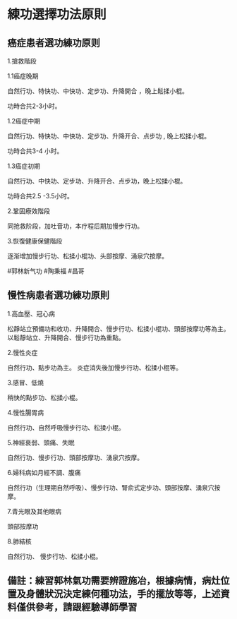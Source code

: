 # 練功選擇功法原則

## 癌症患者選功練功原则

1.搶救階段

1.1癌症晚期

自然行功、特快功、中快功、定步功、升降開合 ，晚上鬆揉小棍。

功時合共2-3小时。

1.2癌症中期

自然行功、特快功、中快功、定步功、升降开合、点步功 , 晚上松揉小棍。

功時合共3-4 小时。

1.3癌症初期

自然行功、中快功、定步功、升降开合、点步功，晚上松揉小棍。

功時合共2.5 -3.5小时。

2.鞏固療效階段

同抢救阶段，加吐音功，本疗程后期加慢步行功。

3.恢復健康保健階段

逐渐增加慢步行功、松揉小棍功、头部按摩、涌泉穴按摩。

#郭林新气功  #陶秉福 #昌哥

##  慢性病患者選功練功原則

1.高血壓、冠心病

松靜站立預備功和收功、升降開合、慢步行功、松揉小棍功、頭部按摩功等為主。 以鬆靜站立、升降開合、慢步行功為重點。

2.慢性炎症

自然行功、點步功為主。 炎症消失後加慢步行功、松揉小棍等。

3.感冒、低燒

稍快的點步功、松揉小棍。

4.慢性腸胃病

自然行功、自然呼吸慢步行功、松揉小棍。

5.神經衰弱、頭痛、失眠

自然行功、慢步行功、頭部按摩功、湧泉穴按摩。

6.婦科病如月經不調、腹痛

自然行功（生理期自然呼吸）、慢步行功、腎俞式定步功、頭部按摩、湧泉穴按摩。

7.青光眼及其他眼病

頭部按摩功

8.肺結核

自然行功、 慢步行功、松揉小棍。

##  備註：練習郭林氣功需要辨證施冶，根據病情，病灶位置及身體狀況決定練何種功法，手的擺放等等，上述資料僅供參考，請跟經驗導師學習

